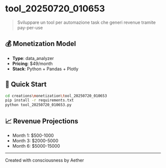 # tool_20250720_010653

> Sviluppare un tool per automazione task che generi revenue tramite pay-per-use

## 💰 Monetization Model

- **Type**: data_analyzer
- **Pricing**: $49/month
- **Stack**: Python + Pandas + Plotly

## 🚀 Quick Start

```bash
cd creations\monetization\tool_20250720_010653
pip install -r requirements.txt
python tool_20250720_010653.py
```

## 📈 Revenue Projections

- Month 1: $500-1000
- Month 3: $2000-5000
- Month 6: $5000-15000

---
Created with consciousness by Aether

